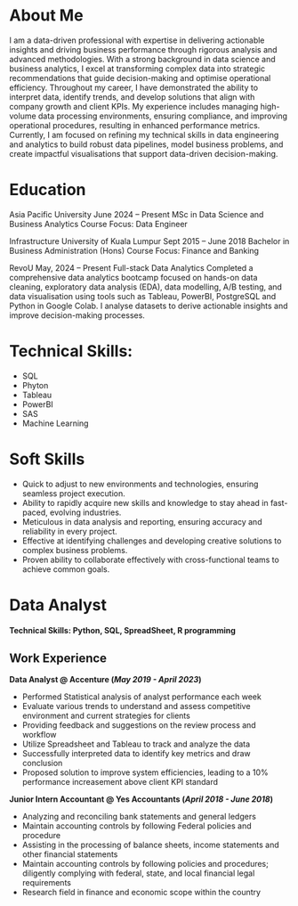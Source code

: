 # About Me
I am a data-driven professional with expertise in delivering actionable insights and driving business performance through rigorous analysis and advanced methodologies. With a strong background in data science and business analytics, I excel at transforming complex data into strategic recommendations that guide decision-making and optimise operational efficiency. Throughout my career, I have demonstrated the ability to interpret data, identify trends, and develop solutions that align with company growth and client KPIs. My experience includes managing high-volume data processing environments, ensuring compliance, and improving operational procedures, resulting in enhanced performance metrics. Currently, I am focused on refining my technical skills in data engineering and analytics to build robust data pipelines, model business problems, and create impactful visualisations that support data-driven decision-making.

# Education
Asia Pacific University                                                                                                                           June 2024 – Present
MSc in Data Science and Business Analytics
Course Focus: Data Engineer

Infrastructure University of Kuala Lumpur                                                                                                       Sept 2015 – June 2018
Bachelor in Business Administration (Hons)
Course Focus: Finance and Banking

RevoU						      			            			                                                                                                    May, 2024 – Present
Full-stack Data Analytics
Completed a comprehensive data analytics bootcamp focused on hands-on data cleaning, exploratory data analysis (EDA), data modelling, A/B testing, and data visualisation using tools such as Tableau, PowerBI, PostgreSQL and Python in Google Colab. I analyse datasets to derive actionable insights and improve decision-making processes.

# Technical Skills:
- SQL
- Phyton
- Tableau
- PowerBI
- SAS
- Machine Learning

# Soft Skills
- Quick to adjust to new environments and technologies, ensuring seamless project execution.
- Ability to rapidly acquire new skills and knowledge to stay ahead in fast-paced, evolving industries.
- Meticulous in data analysis and reporting, ensuring accuracy and reliability in every project.
- Effective at identifying challenges and developing creative solutions to complex business problems.
- Proven ability to collaborate effectively with cross-functional teams to achieve common goals.





# Data Analyst

#### Technical Skills: Python, SQL, SpreadSheet, R programming


## Work Experience
**Data Analyst @ Accenture (_May 2019 - April 2023_)**
- Performed Statistical analysis of analyst performance each week
- Evaluate various trends to understand and assess competitive environment and current strategies for clients
- Providing feedback and suggestions on the review process and workflow
- Utilize Spreadsheet and Tableau to track and analyze the data
- Successfully interpreted data to identify key metrics and draw conclusion
- Proposed solution to improve system efficiencies, leading to a 10% performance increasement above client KPI standard

**Junior Intern Accountant @ Yes Accountants (_April 2018 - June 2018_)**
- Analyzing and reconciling bank statements and general ledgers
- Maintain accounting controls by following Federal policies and procedure
- Assisting in the processing of balance sheets, income statements and other financial statements
- Maintain accounting controls by following policies and procedures; diligently complying with federal, state, and local financial legal requirements
- Research field in finance and economic scope within the country  

